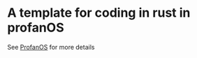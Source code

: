 # A template for coding in rust in profanOS

See [ProfanOS](https://github.com/elydre/profanOS) for more details